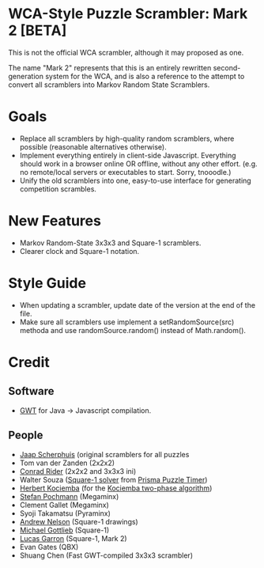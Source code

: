 # WCA-Style Puzzle Scrambler: Mark 2 [BETA]

This is not the official WCA scrambler, although it may proposed as one.

The name "Mark 2" represents that this is an entirely rewritten second-generation system for the WCA, and is also a reference to the attempt to convert all scramblers into Markov Random State Scramblers.

# Goals

- Replace all scramblers by high-quality random scramblers, where possible (reasonable alternatives otherwise).
- Implement everything entirely in client-side Javascript. Everything should work in a browser online OR offline, without any other effort. (e.g. no remote/local servers or executables to start. Sorry, tnooodle.)
- Unify the old scramblers into one, easy-to-use interface for generating competition scrambles.

# New Features

- Markov Random-State 3x3x3 and Square-1 scramblers.
- Clearer clock and Square-1 notation.

# Style Guide

- When updating a scrambler, update date of the version at the end of the file.
- Make sure all scramblers use implement a setRandomSource(src) methoda and use randomSource.random() instead of Math.random().

# Credit

## Software
- [GWT](https://code.google.com/webtoolkit/) for Java -> Javascript compilation.

## People
- [Jaap Scherphuis](http://www.jaapsch.net/puzzles/) (original scramblers for all puzzles
- Tom van der Zanden (2x2x2)
- [Conrad Rider](http://cube.crider.co.uk/) (2x2x2 and 3x3x3 ini)
- Walter Souza ([Square-1 solver](https://bitbucket.org/walter/puzzle-timer/raw/7049018bbdc7/src/com/puzzletimer/solvers/Square1Solver.java) from [Prisma Puzzle Timer](http://prismapuzzletimer.com/))
- [Herbert Kociemba](http://kociemba.org/cube.htm) (for the [Kociemba two-phase algorithm](http://kociemba.org/math/imptwophase.htm))
- [Stefan Pochmann](http://www.stefan-pochmann.info/spocc/) (Megaminx)
- Clement Gallet (Megaminx)
- Syoji Takamatsu (Pyraminx)
- [Andrew Nelson](http://crunchatize.me/) (Square-1 drawings)
- [Michael Gottlieb](http://mzrg.com/) (Square-1)
- [Lucas Garron](http://www.garron.us/) (Square-1, Mark 2)
- Evan Gates (QBX)
- Shuang Chen (Fast GWT-compiled 3x3x3 scrambler)